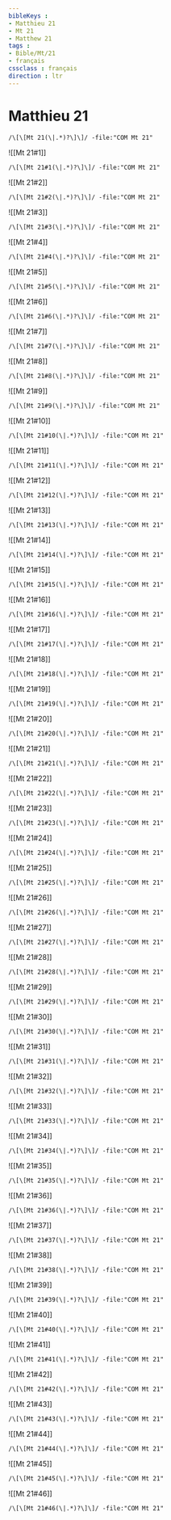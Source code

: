 ```yaml
---
bibleKeys : 
- Matthieu 21
- Mt 21
- Matthew 21
tags : 
- Bible/Mt/21
- français
cssclass : français
direction : ltr
---
```


# Matthieu 21

```query
/\[\[Mt 21(\|.*)?\]\]/ -file:"COM Mt 21"
```



![[Mt 21#1]]

```query
/\[\[Mt 21#1(\|.*)?\]\]/ -file:"COM Mt 21"
```

![[Mt 21#2]]

```query
/\[\[Mt 21#2(\|.*)?\]\]/ -file:"COM Mt 21"
```

![[Mt 21#3]]

```query
/\[\[Mt 21#3(\|.*)?\]\]/ -file:"COM Mt 21"
```

![[Mt 21#4]]

```query
/\[\[Mt 21#4(\|.*)?\]\]/ -file:"COM Mt 21"
```

![[Mt 21#5]]

```query
/\[\[Mt 21#5(\|.*)?\]\]/ -file:"COM Mt 21"
```

![[Mt 21#6]]

```query
/\[\[Mt 21#6(\|.*)?\]\]/ -file:"COM Mt 21"
```

![[Mt 21#7]]

```query
/\[\[Mt 21#7(\|.*)?\]\]/ -file:"COM Mt 21"
```

![[Mt 21#8]]

```query
/\[\[Mt 21#8(\|.*)?\]\]/ -file:"COM Mt 21"
```

![[Mt 21#9]]

```query
/\[\[Mt 21#9(\|.*)?\]\]/ -file:"COM Mt 21"
```

![[Mt 21#10]]

```query
/\[\[Mt 21#10(\|.*)?\]\]/ -file:"COM Mt 21"
```

![[Mt 21#11]]

```query
/\[\[Mt 21#11(\|.*)?\]\]/ -file:"COM Mt 21"
```

![[Mt 21#12]]

```query
/\[\[Mt 21#12(\|.*)?\]\]/ -file:"COM Mt 21"
```

![[Mt 21#13]]

```query
/\[\[Mt 21#13(\|.*)?\]\]/ -file:"COM Mt 21"
```

![[Mt 21#14]]

```query
/\[\[Mt 21#14(\|.*)?\]\]/ -file:"COM Mt 21"
```

![[Mt 21#15]]

```query
/\[\[Mt 21#15(\|.*)?\]\]/ -file:"COM Mt 21"
```

![[Mt 21#16]]

```query
/\[\[Mt 21#16(\|.*)?\]\]/ -file:"COM Mt 21"
```

![[Mt 21#17]]

```query
/\[\[Mt 21#17(\|.*)?\]\]/ -file:"COM Mt 21"
```

![[Mt 21#18]]

```query
/\[\[Mt 21#18(\|.*)?\]\]/ -file:"COM Mt 21"
```

![[Mt 21#19]]

```query
/\[\[Mt 21#19(\|.*)?\]\]/ -file:"COM Mt 21"
```

![[Mt 21#20]]

```query
/\[\[Mt 21#20(\|.*)?\]\]/ -file:"COM Mt 21"
```

![[Mt 21#21]]

```query
/\[\[Mt 21#21(\|.*)?\]\]/ -file:"COM Mt 21"
```

![[Mt 21#22]]

```query
/\[\[Mt 21#22(\|.*)?\]\]/ -file:"COM Mt 21"
```

![[Mt 21#23]]

```query
/\[\[Mt 21#23(\|.*)?\]\]/ -file:"COM Mt 21"
```

![[Mt 21#24]]

```query
/\[\[Mt 21#24(\|.*)?\]\]/ -file:"COM Mt 21"
```

![[Mt 21#25]]

```query
/\[\[Mt 21#25(\|.*)?\]\]/ -file:"COM Mt 21"
```

![[Mt 21#26]]

```query
/\[\[Mt 21#26(\|.*)?\]\]/ -file:"COM Mt 21"
```

![[Mt 21#27]]

```query
/\[\[Mt 21#27(\|.*)?\]\]/ -file:"COM Mt 21"
```

![[Mt 21#28]]

```query
/\[\[Mt 21#28(\|.*)?\]\]/ -file:"COM Mt 21"
```

![[Mt 21#29]]

```query
/\[\[Mt 21#29(\|.*)?\]\]/ -file:"COM Mt 21"
```

![[Mt 21#30]]

```query
/\[\[Mt 21#30(\|.*)?\]\]/ -file:"COM Mt 21"
```

![[Mt 21#31]]

```query
/\[\[Mt 21#31(\|.*)?\]\]/ -file:"COM Mt 21"
```

![[Mt 21#32]]

```query
/\[\[Mt 21#32(\|.*)?\]\]/ -file:"COM Mt 21"
```

![[Mt 21#33]]

```query
/\[\[Mt 21#33(\|.*)?\]\]/ -file:"COM Mt 21"
```

![[Mt 21#34]]

```query
/\[\[Mt 21#34(\|.*)?\]\]/ -file:"COM Mt 21"
```

![[Mt 21#35]]

```query
/\[\[Mt 21#35(\|.*)?\]\]/ -file:"COM Mt 21"
```

![[Mt 21#36]]

```query
/\[\[Mt 21#36(\|.*)?\]\]/ -file:"COM Mt 21"
```

![[Mt 21#37]]

```query
/\[\[Mt 21#37(\|.*)?\]\]/ -file:"COM Mt 21"
```

![[Mt 21#38]]

```query
/\[\[Mt 21#38(\|.*)?\]\]/ -file:"COM Mt 21"
```

![[Mt 21#39]]

```query
/\[\[Mt 21#39(\|.*)?\]\]/ -file:"COM Mt 21"
```

![[Mt 21#40]]

```query
/\[\[Mt 21#40(\|.*)?\]\]/ -file:"COM Mt 21"
```

![[Mt 21#41]]

```query
/\[\[Mt 21#41(\|.*)?\]\]/ -file:"COM Mt 21"
```

![[Mt 21#42]]

```query
/\[\[Mt 21#42(\|.*)?\]\]/ -file:"COM Mt 21"
```

![[Mt 21#43]]

```query
/\[\[Mt 21#43(\|.*)?\]\]/ -file:"COM Mt 21"
```

![[Mt 21#44]]

```query
/\[\[Mt 21#44(\|.*)?\]\]/ -file:"COM Mt 21"
```

![[Mt 21#45]]

```query
/\[\[Mt 21#45(\|.*)?\]\]/ -file:"COM Mt 21"
```

![[Mt 21#46]]

```query
/\[\[Mt 21#46(\|.*)?\]\]/ -file:"COM Mt 21"
```

